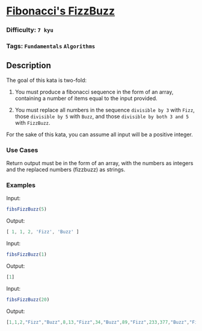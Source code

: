 # [Fibonacci's FizzBuzz](https://www.codewars.com/kata/57bf599f102a39bb1e000ae5)

### Difficulty: `7 kyu`

### Tags: `Fundamentals` `Algorithms`

## Description

The goal of this kata is two-fold:

1. You must produce a fibonacci sequence in the form of an array, containing a number of items equal to the input provided.

2. You must replace all numbers in the sequence `divisible by 3` with `Fizz`, those `divisible by 5` with `Buzz`, and those `divisible by both 3 and 5` with `FizzBuzz`.

For the sake of this kata, you can assume all input will be a positive integer.

### Use Cases
Return output must be in the form of an array, with the numbers as integers and the replaced numbers (fizzbuzz) as strings.

### Examples
Input:

```js
fibsFizzBuzz(5)
```

Output:

```js
[ 1, 1, 2, 'Fizz', 'Buzz' ]
```

Input:

```js
fibsFizzBuzz(1)
```

Output:

```js
[1]
```

Input:

```js
fibsFizzBuzz(20)
```

Output:

```js
[1,1,2,"Fizz","Buzz",8,13,"Fizz",34,"Buzz",89,"Fizz",233,377,"Buzz","Fizz",1597,2584,4181,"FizzBuzz"]
```